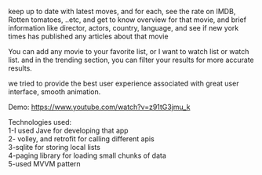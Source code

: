 keep up to date with latest moves, and for each, see the rate on IMDB, Rotten tomatoes, ..etc, and get to know overview for that movie, and brief information like director, actors, country, language, and see if new york times has published any articles about that movie </br>

You can add any movie to your favorite list, or I want to watch list or watch list. and in the trending section, you can filter your results for more accurate results. </br>

we tried to provide the best user experience associated with great user interface, smooth animation. </br>

Demo:
https://www.youtube.com/watch?v=z91tG3jmu_k 

Technologies used:</br>
1-I used Jave for developing that app</br>
2- volley, and retrofit for calling different apis</br>
3-sqlite for storing local lists</br>
4-paging library for loading small chunks of data</br>
5-used MVVM pattern</br>

